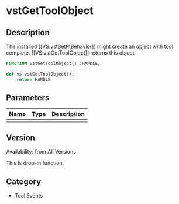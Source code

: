 # vstGetToolObject

## Description
The installed [[VS:vstSetPtBehavior]] might create an object with tool complete. [[VS:vstGetToolObject]] returns this object

```pascal
FUNCTION vstGetToolObject() :HANDLE;
```

```python
def vs.vstGetToolObject():
    return HANDLE
```

## Parameters
|Name|Type|Description|
|---|---|---|
||   |   |

## Version
Availability: from All Versions

This is drop-in function.

## Category
* Tool Events

